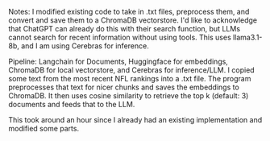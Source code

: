 Notes:
I modified existing code to take in .txt files, preprocess them, and convert and save them to a ChromaDB vectorstore. I'd like to acknowledge that ChatGPT can already do this with their search function, but LLMs cannot search for recent information without using tools. This uses llama3.1-8b, and I am using Cerebras for inference.

Pipeline: Langchain for Documents, Huggingface for embeddings, ChromaDB for local vectorstore, and Cerebras for inference/LLM. I copied some text from the most recent NFL rankings into a .txt file. The program preprocesses that text for nicer chunks and saves the embeddings to ChromaDB. It then uses cosine similarity to retrieve the top k (default: 3) documents and feeds that to the LLM.

This took around an hour since I already had an existing implementation and modified some parts. 